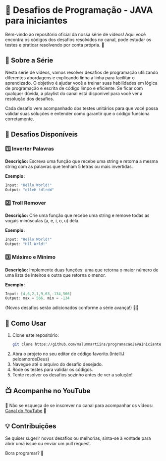 # 🚀 Desafios de Programação - JAVA para iniciantes

Bem-vindo ao repositório oficial da nossa série de vídeos! Aqui você encontra os códigos dos desafios resolvidos no canal, pode estudar os testes e praticar resolvendo por conta própria. 🎯

## 📌 Sobre a Série

Nesta série de vídeos, vamos resolver desafios de programação utilizando diferentes abordagens e explicando linha a linha para facilitar o aprendizado. O objetivo é ajudar você a treinar suas habilidades em lógica de programação e escrita de código limpo e eficiente. Se ficar com qualquer dúvida, a playlist do canal está disponivel para você ver a resolução dos desafios.

Cada desafio vem acompanhado dos testes unitários para que você possa validar suas soluções e entender como garantir que o código funciona corretamente.

## 📂 Desafios Disponíveis

### 1️⃣ Inverter Palavras
**Descrição:**
Escreva uma função que recebe uma string e retorna a mesma string com as palavras que tenham 5 letras ou mais invertidas.

**Exemplo:**
```java
Input: "Hello World!"
Output: "olleH !dlroW"
```

### 2️⃣ Troll Remover
**Descrição:**
Crie uma função que recebe uma string e remove todas as vogais minúsculas (a, e, i, o, u) dela.

**Exemplo:**
```java
Input: "Hello World!"
Output: "Hll Wrld!"
```

### 3️⃣ Máximo e Mínimo
**Descrição:**
Implemente duas funções: uma que retorna o maior número de uma lista de inteiros e outra que retorna o menor.

**Exemplo:**
```java
Input: [4,6,2,1,9,63,-134,566]
Output: max = 566, min = -134
```

(Novos desafios serão adicionados conforme a série avança!) 🎥✨

## 🔧 Como Usar

1. Clone este repositório:
   ```sh
   git clone https://github.com/malummartiins/programacaoJavaIniciantes
   ```
2. Abra o projeto no seu editor de código favorito.(IntelliJ peloamordeDeus)
3. Navegue até o arquivo do desafio desejado.
4. Rode os testes para validar os códigos.
5. Tente resolver os desafios sozinho antes de ver a solução!

## 📺 Acompanhe no YouTube

📌 Não se esqueça de se inscrever no canal para acompanhar os vídeos: [Canal do YouTube](https://www.youtube.com/@DevMalu) 🎥

## 💡 Contribuições

Se quiser sugerir novos desafios ou melhorias, sinta-se à vontade para abrir uma issue ou enviar um pull request.

Bora programar? 🚀

